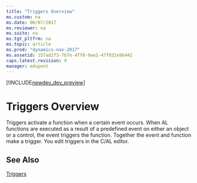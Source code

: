 ```yaml
---
title: "Triggers Overview"
ms.custom: na
ms.date: 06/07/2017
ms.reviewer: na
ms.suite: na
ms.tgt_pltfrm: na
ms.topic: article
ms.prod: "dynamics-nav-2017"
ms.assetid: 157ad2f3-7b7e-4ff0-9ae1-47f031e9b442
caps.latest.revision: 9
manager: edupont
---
```


[!INCLUDE[newdev_dev_preview](includes/newdev_dev_preview.md)]

# Triggers Overview
Triggers activate a function when a certain event occurs. When AL functions are executed as a result of a predefined event on either an object or a control, the event triggers the function. Together the event and function make a trigger. You edit triggers in the C/AL editor.  
  
## See Also  
 [Triggers](Triggers.md)